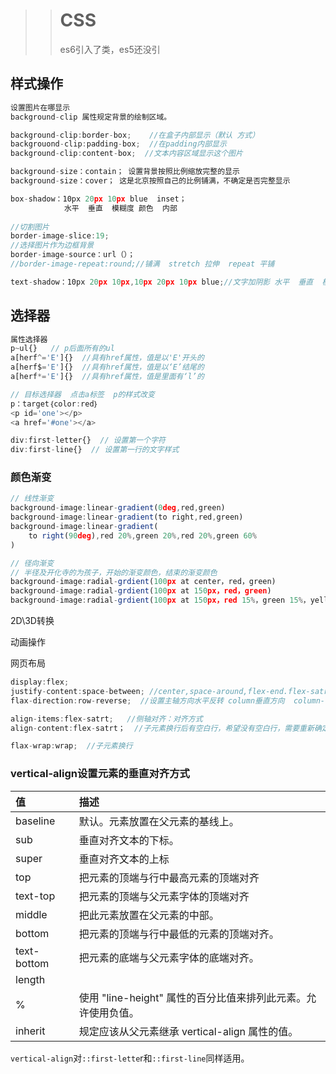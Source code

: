 > > # CSS
> >
> > es6引入了类，es5还没引

## 样式操作

```javascript
设置图片在哪显示
background-clip 属性规定背景的绘制区域。

background-clip:border-box;    //在盒子内部显示（默认 方式）
backgrouond-clip:padding-box;  //在padding内部显示
background-clip:content-box;  //文本内容区域显示这个图片

background-size：contain； 设置背景按照比例缩放完整的显示
background-size：cover； 这是北京按照自己的比例铺满，不确定是否完整显示

box-shadow：10px 20px 10px blue  inset； 
   			水平  垂直  模糊度 颜色  内部
            
//切割图片
border-image-slice:19;
//选择图片作为边框背景
border-image-source：url（）；
//border-image-repeat:round;//铺满  stretch 拉伸  repeat 平铺  

text-shadow：10px 20px 10px,10px 20px 10px blue;//文字加阴影 水平  垂直  模糊度 颜色 

```



## 选择器

```javascript
属性选择器
p~ul{}   // p后面所有的ul
a[herf^='E']{}  //具有href属性，值是以'E'开头的
a[herf$='E']{}  //具有href属性，值是以‘E’结尾的
a[herf*='E']{}  //具有href属性，值是里面有‘l’的

// 目标选择器  点击a标签  p的样式改变
p：target｛color:red｝
<p id='one'></p>
<a href='#one'></a>

div:first-letter{}  // 设置第一个字符
div:first-line{}  // 设置第一行的文字样式


```



### 颜色渐变

```javascript
// 线性渐变
background-image:linear-gradient(0deg,red,green)
background-image:linear-gradient(to right,red,green)
background-image:linear-gradient(
    to right(90deg),red 20%,green 20%,red 20%,green 60%
)

// 径向渐变
// 半径及开化寺的为孩子，开始的渐变颜色，结束的渐变颜色
background-image:radial-grdient(100px at center，red，green)
background-image:radial-grdient(100px at 150px，red，green)
background-image:radial-grdient(100px at 150px，red 15%，green 15%，yellow 15%，pink 15%，blue 15%)
```



2D\3D转换

动画操作

网页布局

```java
display:flex;
justify-content:space-between; //center,space-around,flex-end.flex-satrt
flax-direction:row-reverse;  //设置主轴方向水平反转 column垂直方向  column-reverse反向

align-items:flex-satrt;   //侧轴对齐：对齐方式
align-content:flex-satrt；  //子元素换行后有空白行，希望没有空白行，需要重新确定主轴的方向

flax-wrap:wrap;  //子元素换行
```





### vertical-align设置元素的垂直对齐方式

| 值          | 描述                                                         |
| :---------- | :----------------------------------------------------------- |
| baseline    | 默认。元素放置在父元素的基线上。                             |
| sub         | 垂直对齐文本的下标。                                         |
| super       | 垂直对齐文本的上标                                           |
| top         | 把元素的顶端与行中最高元素的顶端对齐                         |
| text-top    | 把元素的顶端与父元素字体的顶端对齐                           |
| middle      | 把此元素放置在父元素的中部。                                 |
| bottom      | 把元素的顶端与行中最低的元素的顶端对齐。                     |
| text-bottom | 把元素的底端与父元素字体的底端对齐。                         |
| length      |                                                              |
| %           | 使用 "line-height" 属性的百分比值来排列此元素。允许使用负值。 |
| inherit     | 规定应该从父元素继承 vertical-align 属性的值。               |

`vertical-align`对`::first-lette`r和`::first-line`同样适用。